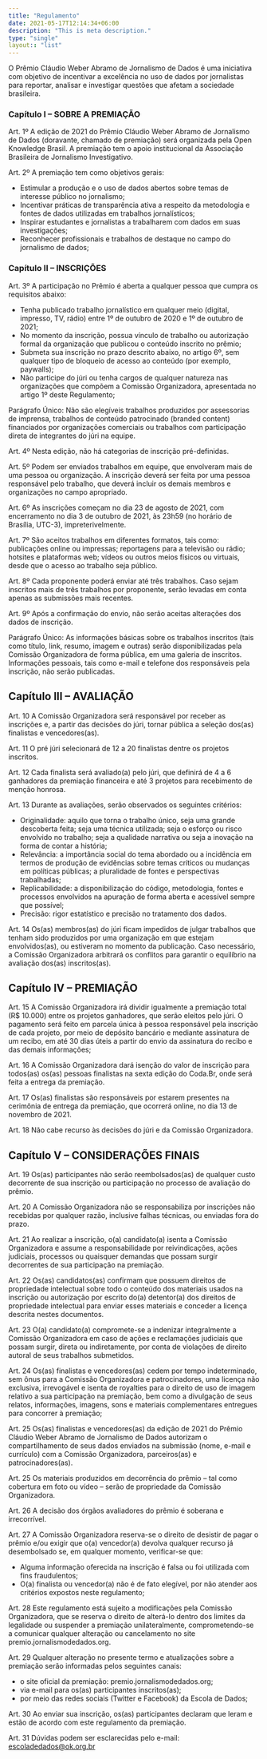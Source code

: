 ```yaml
---
title: "Regulamento"
date: 2021-05-17T12:14:34+06:00
description: "This is meta description."
type: "single"
layout:: "list"
---
```


O Prêmio Cláudio Weber Abramo de Jornalismo de Dados é uma iniciativa com objetivo de incentivar a excelência no uso de dados por jornalistas para reportar, analisar e investigar questões que afetam a sociedade brasileira.

### Capítulo I – SOBRE A PREMIAÇÃO

Art. 1º A edição de 2021 do Prêmio Cláudio Weber Abramo de Jornalismo de Dados (doravante, chamado de premiação) será organizada pela Open Knowledge Brasil. A premiação tem o apoio institucional da Associação Brasileira de Jornalismo Investigativo. 

Art. 2º A premiação tem como objetivos gerais:

- Estimular a produção e o uso de dados abertos sobre temas de interesse público no jornalismo;
- Incentivar práticas de transparência ativa a respeito da metodologia e fontes de dados utilizadas em trabalhos jornalísticos;
- Inspirar estudantes e jornalistas a trabalharem com dados em suas investigações;
- Reconhecer profissionais e trabalhos de destaque no campo do jornalismo de dados;
  
### Capítulo II – INSCRIÇÕES

Art. 3º A participação no Prêmio é aberta a qualquer pessoa que cumpra os requisitos abaixo:

* Tenha publicado trabalho jornalístico em qualquer meio (digital, impresso, TV, rádio) entre 1º de outubro de 2020 e 1º de outubro de 2021;
* No momento da inscrição, possua vínculo de trabalho ou autorização formal da organização que publicou o conteúdo inscrito no prêmio;
* Submeta sua inscrição no prazo descrito abaixo, no artigo 6º, sem qualquer tipo de bloqueio de acesso ao conteúdo (por exemplo, paywalls);
* Não participe do júri ou tenha cargos de qualquer natureza nas organizações que compõem a Comissão Organizadora, apresentada no artigo 1º deste Regulamento;
  
Parágrafo Único: Não são elegíveis trabalhos produzidos por assessorias de imprensa, trabalhos de conteúdo patrocinado (branded content) financiados por organizações comerciais ou trabalhos com participação direta de integrantes do júri na equipe.

Art. 4º Nesta edição, não há categorias de inscrição pré-definidas.

Art. 5º Podem ser enviados trabalhos em equipe, que envolveram mais de uma pessoa ou organização. A inscrição deverá ser feita por uma pessoa responsável pelo trabalho, que deverá incluir os demais membros e organizações no campo apropriado.

Art. 6º As inscrições começam no dia 23 de agosto de 2021, com encerramento no dia 3 de outubro de 2021, às 23h59 (no horário de Brasília, UTC-3), impreterivelmente.

Art. 7º São aceitos trabalhos em diferentes formatos, tais como: publicações online ou impressas; reportagens para a televisão ou rádio; hotsites e plataformas web; vídeos ou outros meios físicos ou virtuais, desde que o acesso ao trabalho seja público.

Art. 8º Cada proponente poderá enviar até três trabalhos. Caso sejam inscritos mais de três trabalhos por proponente, serão levadas em conta apenas as submissões mais recentes.

Art. 9º Após a confirmação do envio, não serão aceitas alterações dos dados de inscrição.

Parágrafo Único: As informações básicas sobre os trabalhos inscritos (tais como título, link, resumo, imagem e outras) serão disponibilizadas pela Comissão Organizadora de forma pública, em uma galeria de inscritos. Informações pessoais, tais como e-mail e telefone dos responsáveis pela inscrição, não serão publicadas. 

## Capítulo III – AVALIAÇÃO

Art. 10 A Comissão Organizadora será responsável por receber as inscrições e, a partir das decisões do júri, tornar pública a seleção dos(as) finalistas e vencedores(as).

Art. 11 O pré júri selecionará de 12 a 20 finalistas dentre os projetos inscritos.

Art. 12 Cada finalista será avaliado(a) pelo júri, que definirá de 4 a 6 ganhadores da premiação financeira e até 3 projetos para recebimento de menção honrosa.

Art. 13 Durante as avaliações, serão observados os seguintes critérios:

* Originalidade: aquilo que torna o trabalho único, seja uma grande descoberta feita; seja uma técnica utilizada; seja o esforço ou risco envolvido no trabalho; seja a qualidade narrativa ou seja a inovação na forma de contar a história;
* Relevância: a importância social do tema abordado ou a incidência em termos de produção de evidências sobre temas críticos ou mudanças em políticas públicas; a pluralidade de fontes e perspectivas trabalhadas;
* Replicabilidade: a disponibilização do código, metodologia, fontes e processos envolvidos na apuração de forma aberta e acessível sempre que possível;
* Precisão: rigor estatístico e precisão no tratamento dos dados.

Art. 14 Os(as) membros(as) do júri ficam impedidos de julgar trabalhos que tenham sido produzidos por uma organização em que estejam envolvidos(as), ou estiveram no momento da publicação. Caso necessário, a Comissão Organizadora arbitrará os conflitos para garantir o equilíbrio na avaliação dos(as) inscritos(as).

## Capítulo IV – PREMIAÇÃO

Art. 15 A Comissão Organizadora irá dividir igualmente a premiação total (R$ 10.000) entre os projetos ganhadores, que serão eleitos pelo júri. O pagamento será feito em parcela única à pessoa responsável pela inscrição de cada projeto, por meio de depósito bancário e mediante assinatura de um recibo, em até 30 dias úteis a partir do envio da assinatura do recibo e das demais informações;

Art. 16 A Comissão Organizadora dará isenção do valor de inscrição para todos(as) os(as) pessoas finalistas na sexta edição do Coda.Br, onde será feita a entrega da premiação.

Art. 17 Os(as) finalistas são responsáveis por estarem presentes na cerimônia de entrega da premiação, que ocorrerá online, no dia 13 de novembro de 2021.

Art. 18 Não cabe recurso às decisões do júri e da Comissão Organizadora.

## Capítulo V – CONSIDERAÇÕES FINAIS

Art. 19 Os(as) participantes não serão reembolsados(as) de qualquer custo decorrente de sua inscrição ou participação no processo de avaliação do prêmio.

Art. 20 A Comissão Organizadora não se responsabiliza por inscrições não recebidas por qualquer razão, inclusive falhas técnicas, ou enviadas fora do prazo.

Art. 21 Ao realizar a inscrição, o(a) candidato(a) isenta a Comissão Organizadora e assume a responsabilidade por reivindicações, ações judiciais, processos ou quaisquer demandas que possam surgir decorrentes de sua participação na premiação.

Art. 22 Os(as) candidatos(as) confirmam que possuem direitos de propriedade intelectual sobre todo o conteúdo dos materiais usados na inscrição ou autorização por escrito do(a) detentor(a) dos direitos de propriedade intelectual para enviar esses materiais e conceder a licença descrita nestes documentos.

Art. 23 O(a) candidato(a) compromete-se a indenizar integralmente a Comissão Organizadora em caso de ações e reclamações judiciais que possam surgir, direta ou indiretamente, por conta de violações de direito autoral de seus trabalhos submetidos.

Art. 24 Os(as) finalistas e vencedores(as) cedem por tempo indeterminado, sem ônus para a Comissão Organizadora e patrocinadores, uma licença não exclusiva, irrevogável e isenta de royalties para o direito de uso de imagem relativo a sua participação na premiação, bem como a divulgação de seus relatos, informações, imagens, sons e materiais complementares entregues para concorrer à premiação;

Art. 25 Os(as) finalistas e vencedores(as) da edição de 2021 do Prêmio Cláudio Weber Abramo de Jornalismo de Dados autorizam o compartilhamento de seus dados enviados na submissão (nome, e-mail e currículo) com a Comissão Organizadora, parceiros(as) e patrocinadores(as).

Art. 25 Os materiais produzidos em decorrência do prêmio – tal como cobertura em foto ou vídeo – serão de propriedade da Comissão Organizadora.

Art. 26 A decisão dos órgãos avaliadores do prêmio é soberana e irrecorrível.

Art. 27 A Comissão Organizadora reserva-se o direito de desistir de pagar o prêmio e/ou exigir que o(a) vencedor(a) devolva qualquer recurso já desembolsado se, em qualquer momento, verificar-se que:

* Alguma informação oferecida na inscrição é falsa ou foi utilizada com fins fraudulentos;
* O(a) finalista ou vencedor(a) não é de fato elegível, por não atender aos critérios expostos neste regulamento;
  
Art. 28 Este regulamento está sujeito a modificações pela Comissão Organizadora, que se reserva o direito de alterá-lo dentro dos limites da legalidade ou suspender a premiação unilateralmente, comprometendo-se a comunicar qualquer alteração ou cancelamento no site premio.jornalismodedados.org.

Art. 29 Qualquer alteração no presente termo e atualizações sobre a premiação serão informadas pelos seguintes canais:

* o site oficial da premiação: premio.jornalismodedados.org;
* via e-mail para os(as) participantes inscritos(as);
* por meio das redes sociais (Twitter e Facebook) da Escola de Dados;

Art. 30 Ao enviar sua inscrição, os(as) participantes declaram que leram e estão de acordo com este regulamento da premiação.

Art. 31 Dúvidas podem ser esclarecidas pelo e-mail: escoladedados@ok.org.br